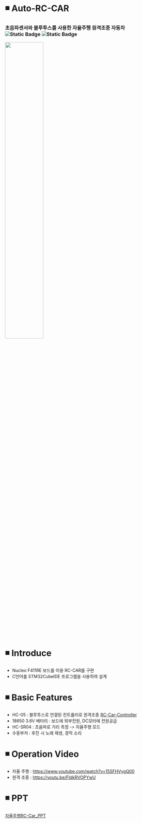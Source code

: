 # ◾ Auto-RC-CAR
<h3> 초음파센서와 블루투스를 사용한 자율주행 원격조종 자동차 <img alt="Static Badge" src="https://img.shields.io/badge/C-00599C"> <img alt="Static Badge" src="https://img.shields.io/badge/STM32-2ECCFA"> 
</h3>
<img src = "https://github.com/user-attachments/assets/1b1d4e50-cee0-44cb-b333-efe84798ec7a" width="50%" height="50%">

# ◾ Introduce
* Nucleo F411RE 보드를 이용 RC-CAR를 구현
* C언어를 STM32CubeIDE 프로그램을 사용하여 설계

# ◾ Basic Features
* HC-05 : 블루투스로 연결된 컨트롤러로 원격조종 [RC-Car-Controller](https://github.com/jjamponglover/Controller/blob/main/README.md)
* 18650 3.6V 배터리 : 보드에 외부전원, DC모터에 전원공급
* HC-SR04 : 초음파로 거리 측정 -> 자율주행 모드
* 수동부저 : 후진 시 노래 재생, 경적 소리

# ◾ Operation Video
* 자율 주행 : https://www.youtube.com/watch?v=15SFHVygQ00
* 원격 조종 : https://youtu.be/FIdkRVOPYwU

# ◾ PPT
[자율주행RC-Car_PPT](https://docs.google.com/presentation/d/1VQsI_Xh_QkLtCH36218hfMINoUE5a7nO/edit?usp=sharing&ouid=115252002698098783286&rtpof=true&sd=true)
